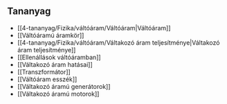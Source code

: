 
## Tananyag
- [[4-tananyag/Fizika/váltóáram/Váltóáram|Váltóáram]]
- [[Váltóáramú áramkör]]
- [[4-tananyag/Fizika/váltóáram/Váltakozó áram teljesítménye|Váltakozó áram teljesítménye]]
- [[Ellenállások váltóáramban]]
- [[Váltakozó áram hatásai]]
- [[Transzformátor]]
- [[Váltóáram esszék]]
- [[Váltakozó áramú generátorok]]
- [[Váltakozó áramú motorok]]